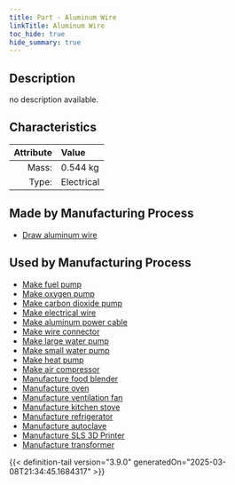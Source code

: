 ```yaml
---
title: Part - Aluminum Wire
linkTitle: Aluminum Wire
toc_hide: true
hide_summary: true
---
```

<!-- This is generated by the MarsSim HelpGenertor, do not edit. -->

## Description
no description available.

## Characteristics

| Attribute      | Value |
|--------:|:------|
|Mass:|0.544 kg|
|Type:|Electrical|

## Made by Manufacturing Process

- [Draw aluminum wire](/docs/definitions/process/draw-aluminum-wire)

## Used by Manufacturing Process

- [Make fuel pump](/docs/definitions/process/make-fuel-pump)
- [Make oxygen pump](/docs/definitions/process/make-oxygen-pump)
- [Make carbon dioxide pump](/docs/definitions/process/make-carbon-dioxide-pump)
- [Make electrical wire](/docs/definitions/process/make-electrical-wire)
- [Make aluminum power cable](/docs/definitions/process/make-aluminum-power-cable)
- [Make wire connector](/docs/definitions/process/make-wire-connector)
- [Make large water pump](/docs/definitions/process/make-large-water-pump)
- [Make small water pump](/docs/definitions/process/make-small-water-pump)
- [Make heat pump](/docs/definitions/process/make-heat-pump)
- [Make air compressor](/docs/definitions/process/make-air-compressor)
- [Manufacture food blender](/docs/definitions/process/manufacture-food-blender)
- [Manufacture oven](/docs/definitions/process/manufacture-oven)
- [Manufacture ventilation fan](/docs/definitions/process/manufacture-ventilation-fan)
- [Manufacture kitchen stove](/docs/definitions/process/manufacture-kitchen-stove)
- [Manufacture refrigerator](/docs/definitions/process/manufacture-refrigerator)
- [Manufacture autoclave](/docs/definitions/process/manufacture-autoclave)
- [Manufacture SLS 3D Printer](/docs/definitions/process/manufacture-sls-3d-printer)
- [Manufacture transformer](/docs/definitions/process/manufacture-transformer)



{{< definition-tail version="3.9.0" generatedOn="2025-03-08T21:34:45.1684317" >}}



